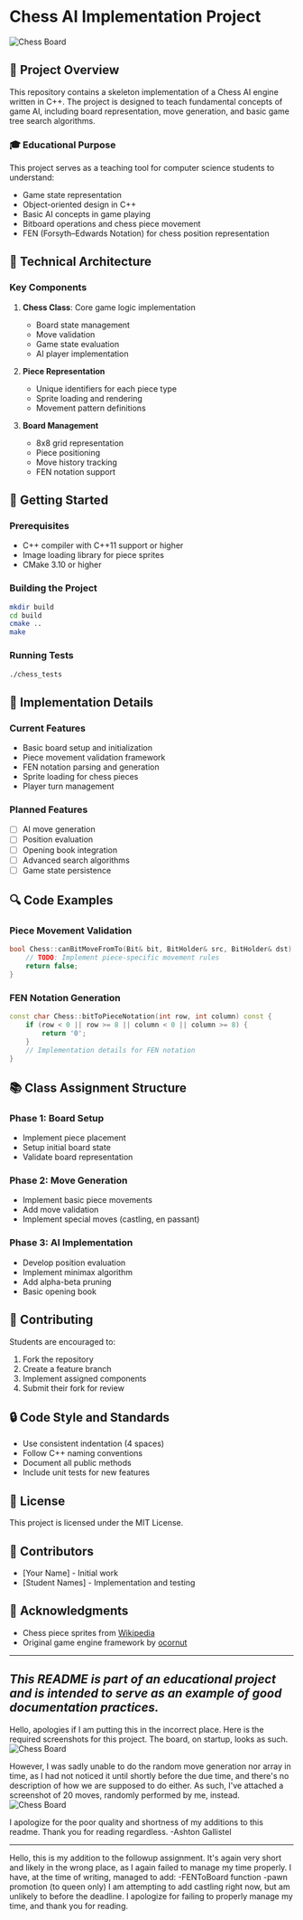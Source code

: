 # Chess AI Implementation Project

![Chess Board](https://raw.githubusercontent.com/zaphodgjd/class-chess-123/main/chess/w_king.png)

## 🎯 Project Overview
This repository contains a skeleton implementation of a Chess AI engine written in C++. The project is designed to teach fundamental concepts of game AI, including board representation, move generation, and basic game tree search algorithms.

### 🎓 Educational Purpose
This project serves as a teaching tool for computer science students to understand:
- Game state representation
- Object-oriented design in C++
- Basic AI concepts in game playing
- Bitboard operations and chess piece movement
- FEN (Forsyth–Edwards Notation) for chess position representation

## 🔧 Technical Architecture

### Key Components
1. **Chess Class**: Core game logic implementation
   - Board state management
   - Move validation
   - Game state evaluation
   - AI player implementation

2. **Piece Representation**
   - Unique identifiers for each piece type
   - Sprite loading and rendering
   - Movement pattern definitions

3. **Board Management**
   - 8x8 grid representation
   - Piece positioning
   - Move history tracking
   - FEN notation support

## 🚀 Getting Started

### Prerequisites
- C++ compiler with C++11 support or higher
- Image loading library for piece sprites
- CMake 3.10 or higher

### Building the Project
```bash
mkdir build
cd build
cmake ..
make
```

### Running Tests
```bash
./chess_tests
```

## 📝 Implementation Details

### Current Features
- Basic board setup and initialization
- Piece movement validation framework
- FEN notation parsing and generation
- Sprite loading for chess pieces
- Player turn management

### Planned Features
- [ ] AI move generation
- [ ] Position evaluation
- [ ] Opening book integration
- [ ] Advanced search algorithms
- [ ] Game state persistence

## 🔍 Code Examples

### Piece Movement Validation
```cpp
bool Chess::canBitMoveFromTo(Bit& bit, BitHolder& src, BitHolder& dst) {
    // TODO: Implement piece-specific movement rules
    return false;
}
```

### FEN Notation Generation
```cpp
const char Chess::bitToPieceNotation(int row, int column) const {
    if (row < 0 || row >= 8 || column < 0 || column >= 8) {
        return '0';
    }
    // Implementation details for FEN notation
}
```

## 📚 Class Assignment Structure

### Phase 1: Board Setup
- Implement piece placement
- Setup initial board state
- Validate board representation

### Phase 2: Move Generation
- Implement basic piece movements
- Add move validation
- Implement special moves (castling, en passant)

### Phase 3: AI Implementation
- Develop position evaluation
- Implement minimax algorithm
- Add alpha-beta pruning
- Basic opening book

## 🤝 Contributing
Students are encouraged to:
1. Fork the repository
2. Create a feature branch
3. Implement assigned components
4. Submit their fork for review

## 🔒 Code Style and Standards
- Use consistent indentation (4 spaces)
- Follow C++ naming conventions
- Document all public methods
- Include unit tests for new features

## 📄 License
This project is licensed under the MIT License.

## 👥 Contributors
- [Your Name] - Initial work
- [Student Names] - Implementation and testing

## 🙏 Acknowledgments
- Chess piece sprites from [Wikipedia](https://en.wikipedia.org/wiki/Chess_piece)
- Original game engine framework by [ocornut](https://github.com/ocornut/imgui)

---
*This README is part of an educational project and is intended to serve as an example of good documentation practices.*
---

Hello, apologies if I am putting this in the incorrect place.
Here is the required screenshots for this project.
The board, on startup, looks as such.
![Chess Board](https://raw.githubusercontent.com/AshtonTankGallistel/class-chess-123/refs/heads/main/screenshots/chessStart.png)

However, I was sadly unable to do the random move generation nor array in time, as I had not noticed it until shortly before the due time, and there's no description of how we are supposed to do either. As such, I've attached a screenshot of 20 moves, randomly performed by me, instead.
![Chess Board](https://raw.githubusercontent.com/AshtonTankGallistel/class-chess-123/refs/heads/main/screenshots/chess20Moves.png)

I apologize for the poor quality and shortness of my additions to this readme. Thank you for reading regardless.
-Ashton Gallistel

---

Hello, this is my addition to the followup assignment. It's again very short and likely in the wrong place, as I again failed to manage my time properly. I have, at the time of writing, managed to add:
-FENToBoard function
-pawn promotion (to queen only)
I am attempting to add castling right now, but am unlikely to before the deadline. I apologize for failing to properly manage my time, and thank you for reading.